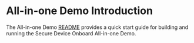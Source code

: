 # All-in-one Demo Introduction

The All-in-one Demo [README](https://github.com/secure-device-onboard/all-in-one-demo/blob/1.10-rel/README.md)
provides a quick start guide for building and running the Secure Device Onboard All-in-one Demo.
